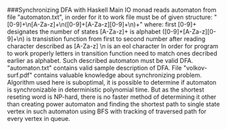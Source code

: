 ###Synchronizing DFA with Haskell
Main IO monad reads automaton from file "automaton.txt", in order for it to work file must be of given structure:
"[0-9]+\n[A-Za-z]+\n([0-9]+[A-Za-z][0-9]+\n)+"
where:
first [0-9]+ designates the number of states
[A-Za-z]+ is alphabet
([0-9]+[A-Za-z][0-9]+\n) is transistion function from first to second number after reading character described as [A-Za-z] 
\n is an eol character
In order for program to work properly letters in transition function need to match ones decribed earlier as alphabet. Such described automaton must be valid DFA.
"automaton.txt" contains valid sample description of DFA.
File "volkov-surf.pdf" contains valuable knowledge about synchronizing problem.
Algorithm used here is suboptimal, it is possible to determine if automaton is synchronizable in deterministic polynomial time. But as the shortest reseting word is NP-hard, there is no faster method of determining it other than creating power automaton and finding the shortest path to single state vertex in such automaton using BFS with tracking of traversed path for every vertex in queue.